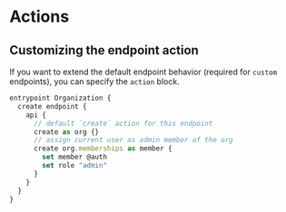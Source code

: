 # Actions

## Customizing the endpoint action

If you want to extend the default endpoint behavior (required for `custom` endpoints), you can specify the `action` block.

```javascript
entrypoint Organization {
  create endpoint {
    api {
      // default `create` action for this endpoint
      create as org {}
      // assign current user as admin member of the org
      create org.memberships as member {
        set member @auth
        set role "admin"
      }
    }
  }
}
```

